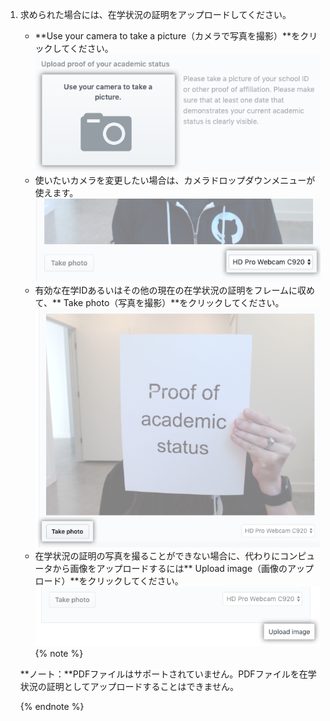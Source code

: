 1. 求められた場合には、在学状況の証明をアップロードしてください。
   - **Use your camera to take a picture（カメラで写真を撮影）**をクリックしてください。 ![カメラを使って写真を撮影するボタン](/assets/images/help/education/upload-proof-status.png)
   - 使いたいカメラを変更したい場合は、カメラドロップダウンメニューが使えます。 ![カメラドロップダウンメニュー](/assets/images/help/education/camera-drop-down.png)
   - 有効な在学IDあるいはその他の現在の在学状況の証明をフレームに収めて、** Take photo（写真を撮影）**をクリックしてください。 ![写真の撮影ボタン](/assets/images/help/education/take-photo-button.png)
   - 在学状況の証明の写真を撮ることができない場合に、代わりにコンピュータから画像をアップロードするには** Upload image（画像のアップロード）**をクリックしてください。 ![画像のアップロードリンク](/assets/images/help/education/upload-image-link.png)
    {% note %}

    **ノート：**PDFファイルはサポートされていません。PDFファイルを在学状況の証明としてアップロードすることはできません。

    {% endnote %}
